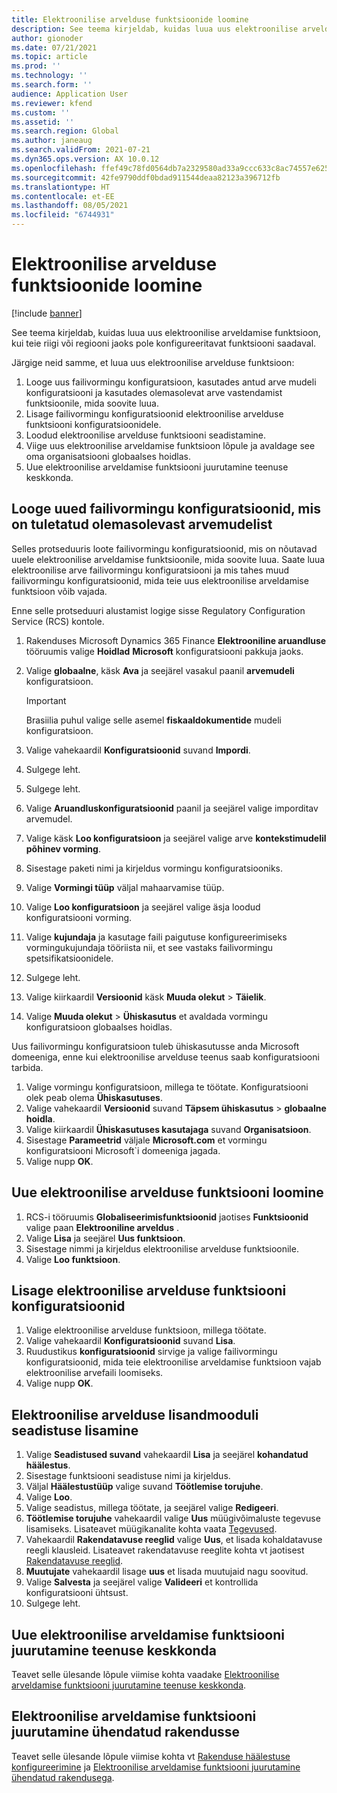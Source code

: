 ```yaml
---
title: Elektroonilise arvelduse funktsioonide loomine
description: See teema kirjeldab, kuidas luua uus elektroonilise arveldamise funktsioon, kui teie riigi või regiooni jaoks pole konfigureeritavat funktsiooni saadaval.
author: gionoder
ms.date: 07/21/2021
ms.topic: article
ms.prod: ''
ms.technology: ''
ms.search.form: ''
audience: Application User
ms.reviewer: kfend
ms.custom: ''
ms.assetid: ''
ms.search.region: Global
ms.author: janeaug
ms.search.validFrom: 2021-07-21
ms.dyn365.ops.version: AX 10.0.12
ms.openlocfilehash: ffef49c78fd0564db7a2329580ad33a9ccc633c8ac74557e625d1cfb29931576
ms.sourcegitcommit: 42fe9790ddf0bdad911544deaa82123a396712fb
ms.translationtype: HT
ms.contentlocale: et-EE
ms.lasthandoff: 08/05/2021
ms.locfileid: "6744931"
---
```

# <a name="create-a-new-electronic-invoicing-feature"></a>Elektroonilise arvelduse funktsioonide loomine

[!include [banner](../includes/banner.md)]

See teema kirjeldab, kuidas luua uus elektroonilise arveldamise funktsioon, kui teie riigi või regiooni jaoks pole konfigureeritavat funktsiooni saadaval.

Järgige neid samme, et luua uus elektroonilise arvelduse funktsioon:

1. Looge uus failivormingu konfiguratsioon, kasutades antud arve mudeli konfiguratsiooni ja kasutades olemasolevat arve vastendamist funktsioonile, mida soovite luua.
2. Lisage failivormingu konfiguratsioonid elektroonilise arvelduse funktsiooni konfiguratsioonidele.
3. Loodud elektroonilise arvelduse funktsiooni seadistamine.
4. Viige uus elektroonilise arveldamise funktsioon lõpule ja avaldage see oma organisatsiooni globaalses hoidlas.
5. Uue elektroonilise arveldamise funktsiooni juurutamine teenuse keskkonda.

## <a name="create-new-file-format-configurations-that-are-derived-from-the-existing-invoice-model"></a>Looge uued failivormingu konfiguratsioonid, mis on tuletatud olemasolevast arvemudelist

Selles protseduuris loote failivormingu konfiguratsioonid, mis on nõutavad uuele elektroonilise arveldamise funktsioonile, mida soovite luua. Saate luua elektroonilise arve failivormingu konfiguratsiooni ja mis tahes muud failivormingu konfiguratsioonid, mida teie uus elektroonilise arveldamise funktsioon võib vajada.

Enne selle protseduuri alustamist logige sisse Regulatory Configuration Service (RCS) kontole.

1. Rakenduses Microsoft Dynamics 365 Finance **Elektrooniline aruandluse** tööruumis valige **Hoidlad** **Microsoft** konfiguratsiooni pakkuja jaoks.
2. Valige **globaalne**, käsk **Ava** ja seejärel vasakul paanil **arvemudeli** konfiguratsioon.

    > [!IMPORTANT]
    > Brasiilia puhul valige selle asemel **fiskaaldokumentide** mudeli konfiguratsioon.

3. Valige vahekaardil **Konfiguratsioonid** suvand **Impordi**.
4. Sulgege leht.
5. Sulgege leht.
6. Valige **Aruandluskonfiguratsioonid** paanil ja seejärel valige imporditav arvemudel.
7. Valige käsk **Loo konfiguratsioon** ja seejärel valige arve **kontekstimudelil põhinev vorming**.
8. Sisestage paketi nimi ja kirjeldus vormingu konfiguratsiooniks.
9. Valige **Vormingi tüüp** väljal mahaarvamise tüüp.
10. Valige **Loo konfiguratsioon** ja seejärel valige äsja loodud konfiguratsiooni vorming.
11. Valige **kujundaja** ja kasutage faili paigutuse konfigureerimiseks vormingukujundaja tööriista nii, et see vastaks failivormingu spetsifikatsioonidele.
12. Sulgege leht.
13. Valige kiirkaardil **Versioonid** käsk **Muuda olekut** \> **Täielik**.
14. Valige **Muuda olekut** \> **Ühiskasutus** et avaldada vormingu konfiguratsioon globaalses hoidlas.

Uus failivormingu konfiguratsioon tuleb ühiskasutusse anda Microsoft domeeniga, enne kui elektroonilise arvelduse teenus saab konfiguratsiooni tarbida.

1. Valige vormingu konfiguratsioon, millega te töötate. Konfiguratsiooni olek peab olema **Ühiskasutuses**.
2. Valige vahekaardil **Versioonid** suvand **Täpsem ühiskasutus** \> **globaalne hoidla**.
3. Valige kiirkaardil **Ühiskasutuses kasutajaga** suvand **Organisatsioon**.
4. Sisestage **Parameetrid** väljale **Microsoft.com** et vormingu konfiguratsiooni Microsoft`i domeeniga jagada.
5. Valige nupp **OK**.

## <a name="create-the-new-electronic-invoicing-feature"></a>Uue elektroonilise arvelduse funktsiooni loomine

1. RCS-i tööruumis **Globaliseerimisfunktsioonid** jaotises **Funktsioonid** valige paan **Elektrooniline arveldus** .
2. Valige **Lisa** ja seejärel **Uus funktsioon**.
3. Sisestage nimmi ja kirjeldus elektroonilise arvelduse funktsioonile.
4. Valige **Loo funktsioon**.

## <a name="add-electronic-invoicing-feature-configurations"></a>Lisage elektroonilise arvelduse funktsiooni konfiguratsioonid

1. Valige elektroonilise arvelduse funktsioon, millega töötate.
2. Valige vahekaardil **Konfiguratsioonid** suvand **Lisa**.
3. Ruudustikus **konfiguratsioonid** sirvige ja valige failivormingu konfiguratsioonid, mida teie elektroonilise arveldamise funktsioon vajab elektroonilise arvefaili loomiseks.
4. Valige nupp **OK**.

## <a name="add-electronic-invoicing-feature-setups"></a>Elektroonilise arvelduse lisandmooduli seadistuse lisamine

1. Valige **Seadistused suvand** vahekaardil **Lisa** ja seejärel **kohandatud häälestus**.
2. Sisestage funktsiooni seadistuse nimi ja kirjeldus.
3. Väljal **Häälestustüüp** valige suvand **Töötlemise torujuhe**.
4. Valige **Loo**.
5. Valige seadistus, millega töötate, ja seejärel valige **Redigeeri**.
6. **Töötlemise torujuhe** vahekaardil valige **Uus** müügivõimaluste tegevuse lisamiseks. Lisateavet müügikanalite kohta vaata [Tegevused](e-invoicing-configuration-rcs.md#actions).
7. Vahekaardil **Rakendatavuse reeglid** valige **Uus**, et lisada kohaldatavuse reegli klausleid. Lisateavet rakendatavuse reeglite kohta vt jaotisest [Rakendatavuse reeglid](e-invoicing-configuration-rcs.md#applicability-rules).
8. **Muutujate** vahekaardil lisage **uus** et lisada muutujaid nagu soovitud.
9. Valige **Salvesta** ja seejärel valige **Valideeri** et kontrollida konfiguratsiooni ühtsust.
10. Sulgege leht.

## <a name="deploy-the-electronic-invoicing-feature-to-the-service-environment"></a>Uue elektroonilise arveldamise funktsiooni juurutamine teenuse keskkonda

Teavet selle ülesande lõpule viimise kohta vaadake [Elektroonilise arveldamise funktsiooni juurutamine teenuse keskkonda](e-invoicing-get-started.md#deploy-the-electronic-invoicing-feature-to-service-environment).

## <a name="deploy-the-electronic-invoicing-feature-to-a-connected-application"></a>Elektroonilise arveldamise funktsiooni juurutamine ühendatud rakendusse

Teavet selle ülesande lõpule viimise kohta vt [Rakenduse häälestuse konfigureerimine](e-invoicing-get-started.md#configure-the-application-setup) ja  [Elektroonilise arveldamise funktsiooni juurutamine ühendatud rakendusega](e-invoicing-get-started.md#deploy-the-electronic-invoicing-feature-to-connected-application).
